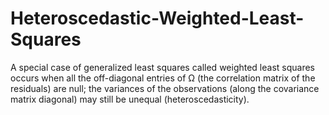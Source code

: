 # Heteroscedastic-Weighted-Least-Squares
A special case of generalized least squares called 
weighted least squares occurs when all the off-diagonal 
entries of Ω (the correlation matrix of the residuals) 
are null; the variances of the observations 
(along the covariance matrix diagonal) 
may still be unequal (heteroscedasticity).
